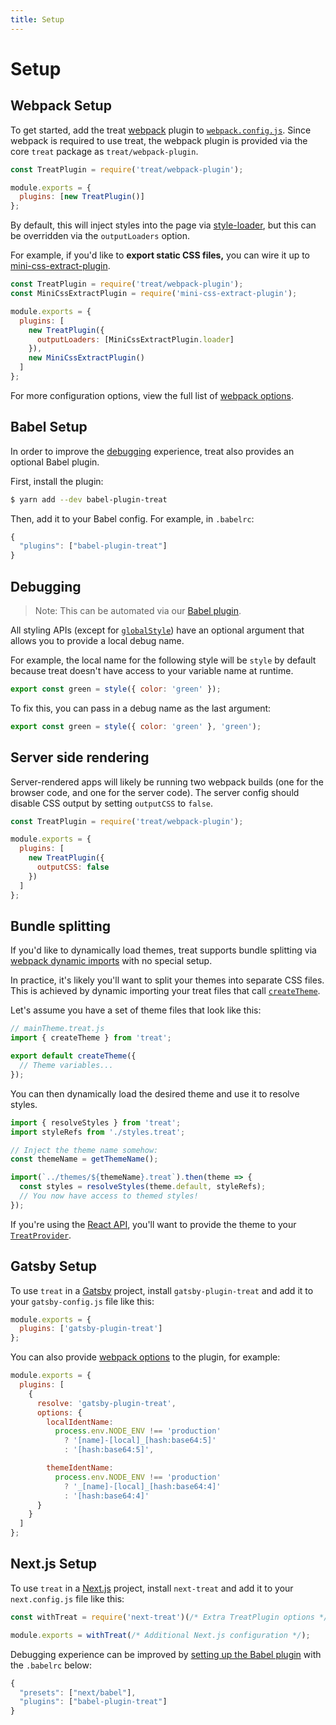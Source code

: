 ```yaml
---
title: Setup
---
```


# Setup

## Webpack Setup

To get started, add the treat [webpack](https://webpack.js.org/) plugin to [`webpack.config.js`](https://webpack.js.org/concepts/configuration). Since webpack is required to use treat, the webpack plugin is provided via the core `treat` package as `treat/webpack-plugin`.

```js
const TreatPlugin = require('treat/webpack-plugin');

module.exports = {
  plugins: [new TreatPlugin()]
};
```

By default, this will inject styles into the page via [style-loader](https://github.com/webpack-contrib/style-loader), but this can be overridden via the `outputLoaders` option.

For example, if you'd like to **export static CSS files,** you can wire it up to [mini-css-extract-plugin](https://github.com/webpack-contrib/mini-css-extract-plugin).

```js
const TreatPlugin = require('treat/webpack-plugin');
const MiniCssExtractPlugin = require('mini-css-extract-plugin');

module.exports = {
  plugins: [
    new TreatPlugin({
      outputLoaders: [MiniCssExtractPlugin.loader]
    }),
    new MiniCssExtractPlugin()
  ]
};
```

For more configuration options, view the full list of [webpack options](webpack-options).

## Babel Setup

In order to improve the [debugging](#debugging) experience, treat also provides an optional Babel plugin.

First, install the plugin:

```bash
$ yarn add --dev babel-plugin-treat
```

Then, add it to your Babel config. For example, in `.babelrc`:

```js
{
  "plugins": ["babel-plugin-treat"]
}
```

## Debugging

> Note: This can be automated via our [Babel plugin](#babel-setup).

All styling APIs (except for [`globalStyle`](styling-api#globalstyle)) have an optional argument that allows you to provide a local debug name.

For example, the local name for the following style will be `style` by default because treat doesn't have access to your variable name at runtime.

<!-- prettier-ignore -->
```js
export const green = style({ color: 'green' });
```

To fix this, you can pass in a debug name as the last argument:

<!-- prettier-ignore -->
```js
export const green = style({ color: 'green' }, 'green');
```

## Server side rendering

Server-rendered apps will likely be running two webpack builds (one for the browser code, and one for the server code). The server config should disable CSS output by setting `outputCSS` to `false`.

```js
const TreatPlugin = require('treat/webpack-plugin');

module.exports = {
  plugins: [
    new TreatPlugin({
      outputCSS: false
    })
  ]
};
```

## Bundle splitting

If you'd like to dynamically load themes, treat supports bundle splitting via [webpack dynamic imports](https://webpack.js.org/guides/code-splitting/#dynamic-imports) with no special setup.

In practice, it's likely you'll want to split your themes into separate CSS files. This is achieved by dynamic importing your treat files that call [`createTheme`](styling-api#createtheme).

Let's assume you have a set of theme files that look like this:

```js
// mainTheme.treat.js
import { createTheme } from 'treat';

export default createTheme({
  // Theme variables...
});
```

You can then dynamically load the desired theme and use it to resolve styles.

```js
import { resolveStyles } from 'treat';
import styleRefs from './styles.treat';

// Inject the theme name somehow:
const themeName = getThemeName();

import(`../themes/${themeName}.treat`).then(theme => {
  const styles = resolveStyles(theme.default, styleRefs);
  // You now have access to themed styles!
});
```

If you're using the [React API](react-api), you'll want to provide the theme to your [`TreatProvider`](react-api#treatprovider).

## Gatsby Setup

To use `treat` in a [Gatsby](https://www.gatsbyjs.org) project, install `gatsby-plugin-treat` and add it to your `gatsby-config.js` file like this:

```js
module.exports = {
  plugins: ['gatsby-plugin-treat']
};
```

You can also provide [webpack options](webpack-options) to the plugin, for example:

```js
module.exports = {
  plugins: [
    {
      resolve: 'gatsby-plugin-treat',
      options: {
        localIdentName:
          process.env.NODE_ENV !== 'production'
            ? '[name]-[local]_[hash:base64:5]'
            : '[hash:base64:5]',

        themeIdentName:
          process.env.NODE_ENV !== 'production'
            ? '_[name]-[local]_[hash:base64:4]'
            : '[hash:base64:4]'
      }
    }
  ]
};
```

## Next.js Setup

To use `treat` in a [Next.js](https://nextjs.org) project, install `next-treat` and add it to your `next.config.js` file like this:

```js
const withTreat = require('next-treat')(/* Extra TreatPlugin options */);

module.exports = withTreat(/* Additional Next.js configuration */);
```

Debugging experience can be improved by [setting up the Babel plugin](#babel-setup) with the `.babelrc` below:

```js
{
  "presets": ["next/babel"],
  "plugins": ["babel-plugin-treat"]
}
```
